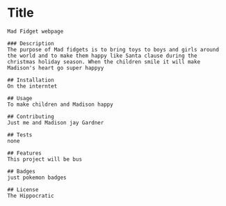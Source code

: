 # Title
    Mad Fidget webpage
    
    ### Description
    The purpose of Mad fidgets is to bring toys to boys and girls around the world and to make them happy like Santa clause during the christmas holiday season. When the children smile it will make Madison's heart go super happyy

    ## Installation
    On the interntet

    ## Usage
    To make children and Madison happy

    ## Contributing
    Just me and Madison jay Gardner

    ## Tests
    none

    ## Features
    This project will be bus

    ## Badges
    just pokemon badges

    ## License
    The Hippocratic
    